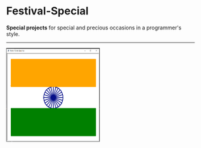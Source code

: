 # Festival-Special
__Special projects__ for special and precious occasions in a programmer's style.
<hr>
<div>
<img src="independence project.png" alt="independence" width="250" height="250">  &nbsp;   <!-- <img src="independence project.png" alt="independence" width="250" height="250"></img>
-->
</div>


  

